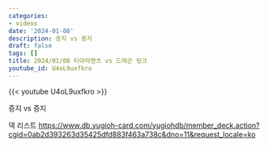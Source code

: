 ```yaml
---
categories:
- videos
date: '2024-01-08'
description: 증지 vs 증지
draft: false
tags: []
title: 2024/01/08 티아라멘츠 vs 드래곤 링크
youtube_id: U4oL9uxfkro
---
```



{{< youtube U4oL9uxfkro >}}

증지 vs 증지

덱 리스트
https://www.db.yugioh-card.com/yugiohdb/member_deck.action?cgid=0ab2d393263d35425dfd883f463a738c&dno=11&request_locale=ko